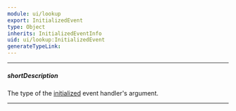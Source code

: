 ```yaml
---
module: ui/lookup
export: InitializedEvent
type: Object
inherits: InitializedEventInfo
uid: ui/lookup:InitializedEvent
generateTypeLink: 
---
```

---
##### shortDescription
The type of the [initialized]({basewidgetpath}/Events/#initialized) event handler's argument.

---
<!-- Description goes here -->
